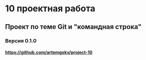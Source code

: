 # 10 проектная работа
## Проект по теме Git и "командная строка"
### Версия 0.1.0
#### https://github.com/artemgskv/project-10
